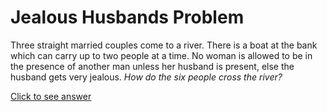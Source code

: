 # Jealous Husbands Problem

Three straight married couples come to a river. There is a boat at the bank 
which can carry up to two people at a time. No woman is allowed to be in the 
presence of another man unless her husband is present, else the husband gets 
very jealous. *How do the six people cross the river?*

[Click to see answer](../answers/jealous_husbands_answer.md)

